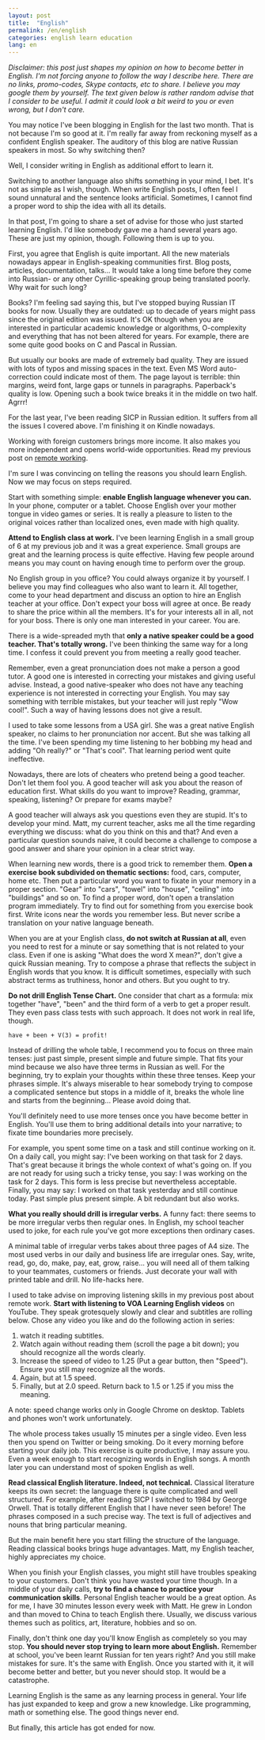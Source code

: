 ```yaml
---
layout: post
title:  "English"
permalink: /en/english
categories: english learn education
lang: en
---
```


*Disclaimer: this post just shapes my opinion on how to become better in
English. I'm not forcing anyone to follow the way I describe here. There are no
links, promo-codes, Skype contacts, etc to share. I believe you may google them
by yourself. The text given below is rather random advise that I consider to be
useful. I admit it could look a bit weird to you or even wrong, but I don't
care.*

You may notice I've been blogging in English for the last two month. That is not
because I'm so good at it. I'm really far away from reckoning myself as a
confident English speaker. The auditory of this blog are native Russian speakers
in most. So why switching then?

Well, I consider writing in English as additional effort to learn it.

Switching to another language also shifts something in your mind, I bet. It's
not as simple as I wish, though. When write English posts, I often feel I sound
unnatural and the sentence looks artificial. Sometimes, I cannot find a proper
word to ship the idea with all its details.

In that post, I'm going to share a set of advise for those who just started
learning English. I'd like somebody gave me a hand several years ago. These are
just my opinion, though. Following them is up to you.

First, you agree that English is quite important. All the new materials nowadays
appear in English-speaking communities first. Blog posts, articles,
documentation, talks... It would take a long time before they come into Russian-
or any other Cyrillic-speaking group being translated poorly. Why wait for such
long?

Books? I'm feeling sad saying this, but I've stopped buying Russian IT books for
now. Usually they are outdated: up to decade of years might pass since the
original edition was issued. It's OK though when you are interested in
particular academic knowledge or algorithms, O-complexity and everything that
has not been altered for years. For example, there are some quite good books on
C and Pascal in Russian.

But usually our books are made of extremely bad quality. They are issued with
lots of typos and missing spaces in the text. Even MS Word auto-correction could
indicate most of them. The page layout is terrible: thin margins, weird font,
large gaps or tunnels in paragraphs. Paperback's quality is low. Opening such a
book twice breaks it in the middle on two half. Agrrr!

For the last year, I've been reading SICP in Russian edition. It suffers from
all the issues I covered above. I'm finishing it on Kindle nowadays.

Working with foreign customers brings more income. It also makes you more
independent and opens world-wide opportunities. Read my previous post on
[remote working](/remote).

I'm sure I was convincing on telling the reasons you should learn English. Now
we may focus on steps required.

Start with something simple: **enable English language whenever you can.** In
your phone, computer or a tablet. Choose English over your mother tongue in
video games or series. It is really a pleasure to listen to the original voices
rather than localized ones, even made with high quality.

**Attend to English class at work.** I've been learning English in a small group
of 6 at my previous job and it was a great experience. Small groups are great
and the learning process is quite effective. Having few people around means you
may count on having enough time to perform over the group.

No English group in you office? You could always organize it by yourself. I
believe you may find colleagues who also want to learn it. All together, come to
your head department and discuss an option to hire an English teacher at your
office. Don't expect your boss will agree at once. Be ready to share the price
within all the members. It's for your interests all in all, not for your
boss. There is only one man interested in your career. You are.

There is a wide-spreaded myth that **only a native speaker could be a good
teacher. That's totally wrong.** I've been thinking the same way for a long
time. I confess it could prevent you from meeting a really good teacher.

Remember, even a great pronunciation does not make a person a good tutor. A
good one is interested in correcting your mistakes and giving useful
advise. Instead, a good native-speaker who does not have any teaching experience
is not interested in correcting your English. You may say something with
terrible mistakes, but your teacher will just reply "Wow cool!". Such a way of
having lessons does not give a result.

I used to take some lessons from a USA girl. She was a great native English
speaker, no claims to her pronunciation nor accent. But she was talking all the
time. I've been spending my time listening to her bobbing my head and adding "Oh
really?" or "That's cool". That learning period went quite ineffective.

Nowadays, there are lots of cheaters who pretend being a good teacher. Don't let
them fool you. A good teacher will ask you about the reason of education
first. What skills do you want to improve? Reading, grammar, speaking,
listening? Or prepare for exams maybe?

A good teacher will always ask you questions even they are stupid. It's to
develop your mind. Matt, my current teacher, asks me all the time regarding
everything we discuss: what do you think on this and that? And even a particular
question sounds naive, it could become a challenge to compose a good answer and
share your opinion in a clear strict way.

When learning new words, there is a good trick to remember them. **Open a
exercise book subdivided on thematic sections:** food, cars, computer, home
etc. Then put a particular word you want to fixate in your memory in a proper
section. "Gear" into "cars", "towel" into "house", "ceiling" into "buildings"
and so on. To find a proper word, don't open a translation program
immediately. Try to find out for something from you exercise book first. Write
icons near the words you remember less. But never scribe a translation on your
native language beneath.

When you are at your English class, **do not switch at Russian at all**, even
you need to rest for a minute or say something that is not related to your
class. Even if one is asking "What does the word X mean?", don't give a quick
Russian meaning. Try to compose a phrase that reflects the subject in English
words that you know. It is difficult sometimes, especially with such abstract
terms as truthiness, honor and others. But you ought to try.

**Do not drill English Tense Chart.** One consider that chart as a formula: mix
together "have", "been" and the third form of a verb to get a proper
result. They even pass class tests with such approach. It does not work in real
life, though.

```
have + been + V(3) = profit!
```

Instead of drilling the whole table, I recommend you to focus on three main
tenses: just past simple, present simple and future simple. That fits your mind
because we also have three terms in Russian as well. For the beginning, try to
explain your thoughts within these three tenses. Keep your phrases simple. It's
always miserable to hear somebody trying to compose a complicated sentence but
stops in a middle of it, breaks the whole line and starts from the
beginning... Please avoid doing that.

You'll definitely need to use more tenses once you have become better in
English. You'll use them to bring additional details into your narrative; to
fixate time boundaries more precisely.

For example, you spent some time on a task and still continue working on it. On
a daily call, you might say: I've been working on that task for 2 days. That's
great because it brings the whole context of what's going on. If you are not
ready for using such a tricky tense, you say: I was working on the task for 2
days. This form is less precise but nevertheless acceptable. Finally, you may
say: I worked on that task yesterday and still continue today. Past simple plus
present simple. A bit redundant but also works.

**What you really should drill is irregular verbs.** A funny fact: there seems
to be more irregular verbs then regular ones. In English, my school teacher used
to joke, for each rule you've got more exceptions then ordinary cases.

A minimal table of irregular verbs takes about three pages of A4 size. The most
used verbs in our daily and business life are irregular ones. Say, write, read,
go, do, make, pay, eat, grow, raise... you will need all of them talking to your
teammates, customers or friends. Just decorate your wall with printed table and
drill. No life-hacks here.

I used to take advise on improving listening skills in my previous post about
remote work. **Start with listening to VOA Learning English videos** on
YouTube. They speak grotesquely slowly and clear and subtitles are rolling
below. Chose any video you like and do the following action in series:

1. watch it reading subtitles.
2. Watch again without reading them (scroll the page a bit down); you should
   recognize all the words clearly.
3. Increase the speed of video to 1.25 (Put a gear button, then "Speed"). Ensure
   you still may recognize all the words.
4. Again, but at 1.5 speed.
5. Finally, but at 2.0 speed. Return back to 1.5 or 1.25 if you miss the
   meaning.

A note: speed change works only in Google Chrome on desktop. Tablets and phones
won't work unfortunately.

The whole process takes usually 15 minutes per a single video. Even less then
you spend on Twitter or being smoking. Do it every morning before starting your
daily job. This exercise is quite productive, I may assure you. Even a week
enough to start recognizing words in English songs. A month later you can
understand most of spoken English as well.

**Read classical English literature. Indeed, not technical.** Classical
literature keeps its own secret: the language there is quite complicated and
well structured. For example, after reading SICP I switched to 1984 by George
Orwell. That is totally different English that I have never seen before! The
phrases composed in a such precise way. The text is full of adjectives and nouns
that bring particular meaning.

But the main benefit here you start filling the structure of the
language. Reading classical books brings huge advantages. Matt, my English
teacher, highly appreciates my choice.

When you finish your English classes, you might still have troubles speaking to
your customers. Don't think you have wasted your time though. In a middle of
your daily calls, **try to find a chance to practice your communication
skills**. Personal English teacher would be a great option. As for me, I have 30
minutes lesson every week with Matt. He grew in London and than moved to China
to teach English there. Usually, we discuss various themes such as politics,
art, literature, hobbies and so on.

Finally, don't think one day you'll know English as completely so you may
stop. **You should never stop trying to learn more about English.** Remember at
school, you've been learnt Russian for ten years right? And you still make
mistakes for sure. It's the same with English. Once you started with it, it will
become better and better, but you never should stop. It would be a catastrophe.

Learning English is the same as any learning process in general. Your life has
just expanded to keep and grow a new knowledge. Like programming, math or
something else. The good things never end.

But finally, this article has got ended for now.
